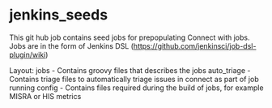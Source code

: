 # jenkins_seeds

This git hub job contains seed jobs for prepopulating Connect with jobs. Jobs are in the form of Jenkins DSL (https://github.com/jenkinsci/job-dsl-plugin/wiki)

Layout:
  jobs - Contains groovy files that describes the jobs
  auto_triage - Contains triage files to automatically triage issues in connect as part of job running
  config - Contains files required during the build of jobs, for example MISRA or HIS metrics

